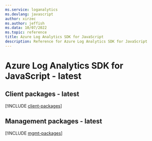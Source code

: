 ```yaml
---
ms.service: loganalytics
ms.devlang: javascript
author: xirzec
ms.author: jeffish
ms.data: 10/07/2022
ms.topic: reference
title: Azure Log Analytics SDK for JavaScript
description: Reference for Azure Log Analytics SDK for JavaScript
---
```

# Azure Log Analytics SDK for JavaScript - latest

## Client packages - latest
[!INCLUDE [client-packages](log-analytics-client-index.md)]
## Management packages - latest
[!INCLUDE [mgmt-packages](log-analytics-mgmt-index.md)]